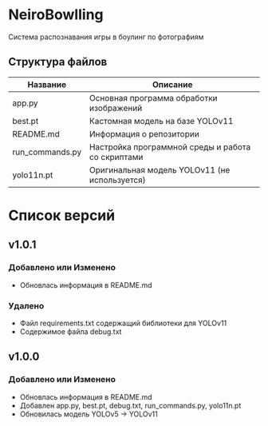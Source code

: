 # NeiroBowlling
Система распознавания игры в боулинг по фотографиям <!-- Описание репозитория -->

<!--Структура файлов-->
## Структура файлов
| Название        | Описание                                                        |
|-----------------|-----------------------------------------------------------------|
| app.py          | Основная программа обработки изображений                        |
| best.pt         | Кастомная модель на базе YOLOv11                                |
| README.md       | Информация о репозитории                                        |
| run_commands.py | Настройка программной среды и работа со скриптами               |
| yolo11n.pt	  | Оригинальная модель YOLOv11 (не используется)                   |

# Список версий

## v1.0.1

### Добавлено или Изменено
- Обновлась информация в README.md

### Удалено
- Файл requirements.txt содержащий библиотеки для YOLOv11
- Содержимое файла debug.txt

## v1.0.0

### Добавлено или Изменено
- Обновлась информация в README.md
- Добавлен app.py, best.pt, debug.txt, run_commands.py, yolo11n.pt
- Обновилась модель YOLOv5 -> YOLOv11